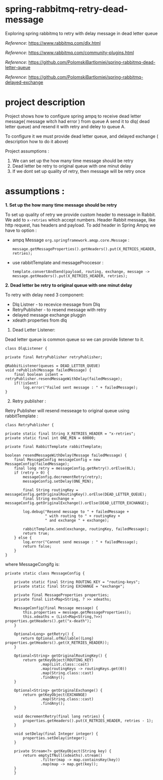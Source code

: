 # spring-rabbitmq-retry-dead-message
Exploring spring rabbitmq to retry with delay message in dead letter queue

_Reference_: https://www.rabbitmq.com/dlx.html

_Reference_: https://www.rabbitmq.com/community-plugins.html

_Reference_: https://github.com/PolomskiBartlomiej/spring-rabbitmq-dead-letter-queue

_Reference_: https://github.com/PolomskiBartlomiej/spring-rabbitmq-delayed-exchange

# project description
Project shows how to configure spring ampq to receive dead letter message( message witch had error )
from queue A send it to dlq( dead letter queue) and resend it with retry and deley to queue A.

To configure it we must provide dead letter queue, and delayed exchange ( description how to do it above)

Project assumptions :
1. We can set up the how many time message should be retry
1. Dead letter be retry to original queue with one minut delay
1. If we dont set up quality of retry, then message will be retry once

# assumptions :

**1. Set up the how many time message should be retry**

To set up quality of retry we provide custom header to message in Rabbit.
We add to `x-retries` which accept numbers.  Header Rabbit message, like http request, has headers and payload.
To add header in Spring Ampq we have to option :

- ampq Message `org.springframework.amqp.core.Message` :
    
      message.getMessageProperties().getHeaders().put(X_RETRIES_HEADER, retries);
      
 - use rabbitTemplate and messageProccesor :
  
       template.convertAndSend(payload, routing, exchange, message -> message.getHeaders().put(X_RETRIES_HEADER, retries);
       
       
 **2. Dead letter be retry to original queue with one minut delay**
 
 To retry with delay need 3 component:
- Dlq Listner - to recevice message from Dlq
- RetryPublisher - to resend message with retry
- delayed message exchange pluggin
- xdeath properties from dlq  

1. Dead Letter Listener:

Dead letter queue is common queue so we can provide listener to it.

    class DlqListener {

    private final RetryPublisher retryPublisher;

    @RabbitListener(queues = DEAD_LETTER_QUEUE)
    void rePublish(Message failedMessage) {
        final boolean isSent = retryPublisher.resendMessageWithDelay(failedMessage);
        if(!isSent)
            log.error("Failed sent message : " + failedMessage);
    }
    
2. Retry publisher :

Retry Publisher will resend messeage to original queue using rabbitTemplate :
   
    class RetryPublisher {
 
    private static final String X_RETRIES_HEADER = "x-retries";
    private static final int ONE_MIN = 60000;

    private final RabbitTemplate rabbitTemplate;

    boolean resendMessageWithDelay(Message failedMessage) {
        final MessageConfig messageConfig = new MessageConfig(failedMessage);
        final long retry = messageConfig.getRetry().orElse(0L);
        if (retry > 0) {
            messageConfig.decrementRetry(retry);
            messageConfig.setDelay(ONE_MIN);

            final String routingKey = messageConfig.getOriginalRoutingKey().orElse(DEAD_LETTER_QUEUE);
            final String exchange = messageConfig.getOriginalExchange().orElse(DEAD_LETTER_EXCHANGE);

            log.debug("Resend message to " + failedMessage +
                      " with routing to " + routingKey +
                      " and exchange " + exchange);
                      
            rabbitTemplate.send(exchange, routingKey, failedMessage);
            return true;
        } else {
            log.error("Cannot send message : " + failedMessage);
            return false;
        }
    }

where MessageCongifg is: 

    private static class MessageConfig {
    
        private static final String ROUTING_KEY = "routing-keys";
        private static final String EXCHANGE = "exchange";
        
        private final MessageProperties properties;
        private final List<Map<String, ? >> xdeaths;

        MessageConfig(final Message message) {
            this.properties = message.getMessageProperties();
            this.xdeaths = (List<Map<String,?>>) properties.getHeaders().get("x-death");
        }

        Optional<Long> getRetry() {
           return Optional.ofNullable((Long) properties.getHeaders().get(X_RETRIES_HEADER));
        }

        Optional<String> getOriginalRoutingKey() {
            return getKeyObject(ROUTING_KEY)
                    .map(List.class::cast)
                    .map(routingKeys -> routingKeys.get(0))
                    .map(String.class::cast)
                    .findAny();
        }

        Optional<String> getOriginalExchange() {
            return getKeyObject(EXCHANGE)
                    .map(String.class::cast)
                    .findAny();
        }

        void decrementRetry(final long retries) {
            properties.getHeaders().put(X_RETRIES_HEADER, retries - 1);
        }

        void setDelay(final Integer integer) {
            properties.setDelay(integer);
        }

        private Stream<?> getKeyObject(String key) {
            return emptyIfNull(xdeaths).stream()
                    .filter(map -> map.containsKey(key))
                    .map(map -> map.get(key));
        }
        }
        
 
